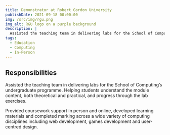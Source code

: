 ```yaml
---
title: Demonstrator at Robert Gordon University
publishDate: 2021-09-18 00:00:00
img: /src/img/rgu.png
img_alt: RGU logo on a purple background
description: |
  Assisted the teaching team in delivering labs for the School of Computing’s undergraduate programme.
tags:
  - Education
  - Computing
  - In-Person
---
```


## Responsibilities

Assisted the teaching team in delivering labs for the School of Computing’s undergraduate programme. Helping students understand the module content, both theoretical and practical, and progress through the lab exercises.

Provided coursework support in person and online, developed learning materials and completed marking across a wide variety of computing disciplines including web development, games development and user-centred design.